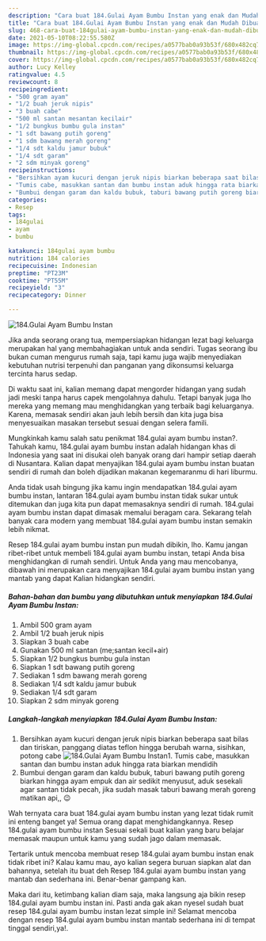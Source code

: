 ```yaml
---
description: "Cara buat 184.Gulai Ayam Bumbu Instan yang enak dan Mudah Dibuat"
title: "Cara buat 184.Gulai Ayam Bumbu Instan yang enak dan Mudah Dibuat"
slug: 468-cara-buat-184gulai-ayam-bumbu-instan-yang-enak-dan-mudah-dibuat
date: 2021-05-10T08:22:55.580Z
image: https://img-global.cpcdn.com/recipes/a0577bab0a93b53f/680x482cq70/184gulai-ayam-bumbu-instan-foto-resep-utama.jpg
thumbnail: https://img-global.cpcdn.com/recipes/a0577bab0a93b53f/680x482cq70/184gulai-ayam-bumbu-instan-foto-resep-utama.jpg
cover: https://img-global.cpcdn.com/recipes/a0577bab0a93b53f/680x482cq70/184gulai-ayam-bumbu-instan-foto-resep-utama.jpg
author: Lucy Kelley
ratingvalue: 4.5
reviewcount: 8
recipeingredient:
- "500 gram ayam"
- "1/2 buah jeruk nipis"
- "3 buah cabe"
- "500 ml santan mesantan kecilair"
- "1/2 bungkus bumbu gula instan"
- "1 sdt bawang putih goreng"
- "1 sdm bawang merah goreng"
- "1/4 sdt kaldu jamur bubuk"
- "1/4 sdt garam"
- "2 sdm minyak goreng"
recipeinstructions:
- "Bersihkan ayam kucuri dengan jeruk nipis biarkan beberapa saat bilas dan tiriskan, panggang diatas teflon hingga berubah warna, sisihkan, potong cabe"
- "Tumis cabe, masukkan santan dan bumbu instan aduk hingga rata biarkan mendidih"
- "Bumbui dengan garam dan kaldu bubuk, taburi bawang putih goreng biarkan hingga ayam empuk dan air sedikit menyusut, aduk sesekali agar santan tidak pecah, jika sudah masak taburi bawang merah goreng matikan api,, 😉"
categories:
- Resep
tags:
- 184gulai
- ayam
- bumbu

katakunci: 184gulai ayam bumbu 
nutrition: 184 calories
recipecuisine: Indonesian
preptime: "PT23M"
cooktime: "PT55M"
recipeyield: "3"
recipecategory: Dinner

---
```



![184.Gulai Ayam Bumbu Instan](https://img-global.cpcdn.com/recipes/a0577bab0a93b53f/680x482cq70/184gulai-ayam-bumbu-instan-foto-resep-utama.jpg)

Jika anda seorang orang tua, mempersiapkan hidangan lezat bagi keluarga merupakan hal yang membahagiakan untuk anda sendiri. Tugas seorang ibu bukan cuman mengurus rumah saja, tapi kamu juga wajib menyediakan kebutuhan nutrisi terpenuhi dan panganan yang dikonsumsi keluarga tercinta harus sedap.

Di waktu  saat ini, kalian memang dapat mengorder hidangan yang sudah jadi meski tanpa harus capek mengolahnya dahulu. Tetapi banyak juga lho mereka yang memang mau menghidangkan yang terbaik bagi keluarganya. Karena, memasak sendiri akan jauh lebih bersih dan kita juga bisa menyesuaikan masakan tersebut sesuai dengan selera famili. 



Mungkinkah kamu salah satu penikmat 184.gulai ayam bumbu instan?. Tahukah kamu, 184.gulai ayam bumbu instan adalah hidangan khas di Indonesia yang saat ini disukai oleh banyak orang dari hampir setiap daerah di Nusantara. Kalian dapat menyajikan 184.gulai ayam bumbu instan buatan sendiri di rumah dan boleh dijadikan makanan kegemaranmu di hari liburmu.

Anda tidak usah bingung jika kamu ingin mendapatkan 184.gulai ayam bumbu instan, lantaran 184.gulai ayam bumbu instan tidak sukar untuk ditemukan dan juga kita pun dapat memasaknya sendiri di rumah. 184.gulai ayam bumbu instan dapat dimasak memalui beragam cara. Sekarang telah banyak cara modern yang membuat 184.gulai ayam bumbu instan semakin lebih nikmat.

Resep 184.gulai ayam bumbu instan pun mudah dibikin, lho. Kamu jangan ribet-ribet untuk membeli 184.gulai ayam bumbu instan, tetapi Anda bisa menghidangkan di rumah sendiri. Untuk Anda yang mau mencobanya, dibawah ini merupakan cara menyajikan 184.gulai ayam bumbu instan yang mantab yang dapat Kalian hidangkan sendiri.

<!--inarticleads1-->

##### Bahan-bahan dan bumbu yang dibutuhkan untuk menyiapkan 184.Gulai Ayam Bumbu Instan:

1. Ambil 500 gram ayam
1. Ambil 1/2 buah jeruk nipis
1. Siapkan 3 buah cabe
1. Gunakan 500 ml santan (me;santan kecil+air)
1. Siapkan 1/2 bungkus bumbu gula instan
1. Siapkan 1 sdt bawang putih goreng
1. Sediakan 1 sdm bawang merah goreng
1. Sediakan 1/4 sdt kaldu jamur bubuk
1. Sediakan 1/4 sdt garam
1. Siapkan 2 sdm minyak goreng




<!--inarticleads2-->

##### Langkah-langkah menyiapkan 184.Gulai Ayam Bumbu Instan:

1. Bersihkan ayam kucuri dengan jeruk nipis biarkan beberapa saat bilas dan tiriskan, panggang diatas teflon hingga berubah warna, sisihkan, potong cabe
<img src="https://img-global.cpcdn.com/steps/6118dd04c24e953c/160x128cq70/184gulai-ayam-bumbu-instan-langkah-memasak-1-foto.jpg" alt="184.Gulai Ayam Bumbu Instan">1. Tumis cabe, masukkan santan dan bumbu instan aduk hingga rata biarkan mendidih
1. Bumbui dengan garam dan kaldu bubuk, taburi bawang putih goreng biarkan hingga ayam empuk dan air sedikit menyusut, aduk sesekali agar santan tidak pecah, jika sudah masak taburi bawang merah goreng matikan api,, 😉




Wah ternyata cara buat 184.gulai ayam bumbu instan yang lezat tidak rumit ini enteng banget ya! Semua orang dapat menghidangkannya. Resep 184.gulai ayam bumbu instan Sesuai sekali buat kalian yang baru belajar memasak maupun untuk kamu yang sudah jago dalam memasak.

Tertarik untuk mencoba membuat resep 184.gulai ayam bumbu instan enak tidak ribet ini? Kalau kamu mau, ayo kalian segera buruan siapkan alat dan bahannya, setelah itu buat deh Resep 184.gulai ayam bumbu instan yang mantab dan sederhana ini. Benar-benar gampang kan. 

Maka dari itu, ketimbang kalian diam saja, maka langsung aja bikin resep 184.gulai ayam bumbu instan ini. Pasti anda gak akan nyesel sudah buat resep 184.gulai ayam bumbu instan lezat simple ini! Selamat mencoba dengan resep 184.gulai ayam bumbu instan mantab sederhana ini di tempat tinggal sendiri,ya!.

